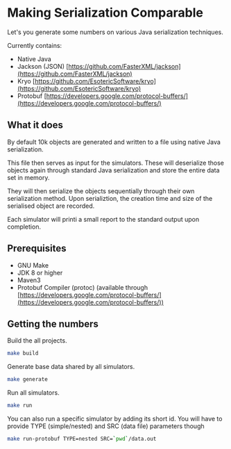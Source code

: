 # Making Serialization Comparable

Let's you generate some numbers on various Java serialization techniques.

Currently contains:
* Native Java
* Jackson (JSON) [https://github.com/FasterXML/jackson](https://github.com/FasterXML/jackson)
* Kryo [https://github.com/EsotericSoftware/kryo](https://github.com/EsotericSoftware/kryo)
* Protobuf [https://developers.google.com/protocol-buffers/](https://developers.google.com/protocol-buffers/)

## What it does
By default 10k objects are generated and written to a file using native Java 
serialization.

This file then serves as input for the simulators. These will deserialize those 
objects again through standard Java serialization and store the entire data set 
in memory.

They will then serialize the objects sequentially through their own 
serialization method. Upon serializtion, the creation time and size of the 
serialised object are recorded.

Each simulator will printi a small report to the standard output upon 
completion. 


## Prerequisites

* GNU Make
* JDK 8 or higher
* Maven3
* Protobuf Compiler (protoc) (available through [https://developers.google.com/protocol-buffers/](https://developers.google.com/protocol-buffers/))

## Getting the numbers

Build the all projects.
```bash
make build
```

Generate base data shared by all simulators.
```bash
make generate
```

Run all simulators.
```bash
make run
```

You can also run a specific simulator by adding its short id. You will have to 
provide TYPE (simple/nested) and SRC (data file) parameters though
```bash
make run-protobuf TYPE=nested SRC=`pwd`/data.out
```